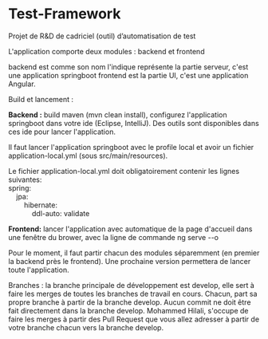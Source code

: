 # Test-Framework
Projet de R&amp;D de cadriciel (outil) d’automatisation de test


L'application comporte deux modules : backend et frontend

backend est comme son nom l'indique représente la partie serveur, c'est une application springboot
frontend est la partie UI, c'est une application Angular.

Build et lancement :

<b>Backend :</b> build maven (mvn clean install), configurez l'application springboot dans votre ide (Eclipse, IntelliJ).
Des outils sont disponibles dans ces ide pour lancer l'application.

Il faut lancer l'application springboot avec le profile local et avoir un fichier application-local.yml (sous src/main/resources).

Le fichier application-local.yml doit obligatoirement contenir les lignes suivantes: <br>
spring:<br>
&nbsp;&nbsp;&nbsp;&nbsp;jpa:<br>
&nbsp;&nbsp;&nbsp;&nbsp;&nbsp;&nbsp;&nbsp;&nbsp;hibernate:<br>
&nbsp;&nbsp;&nbsp;&nbsp;&nbsp;&nbsp;&nbsp;&nbsp;&nbsp;&nbsp;&nbsp;&nbsp;ddl-auto: validate<br>

<b>Frontend:</b> lancer l'application avec automatique de la page d'accueil dans une fenêtre du brower, avec la ligne de commande
ng serve --o

Pour le moment, il faut partir chacun des modules séparemment (en premier la backend près le frontend). Une prochaine version
permettera de lancer toute l'application.


Branches :
la branche principale de développement est develop, elle sert à faire les merges de toutes les branches de travail en cours.
Chacun, part sa propre branche à partir de la branche develop.
Aucun commit ne doit être fait directement dans la branche develop.
Mohammed Hilali, s'occupe de faire les merges à partir des Pull Request que vous allez adresser à partir de votre branche chacun vers la branche develop.
